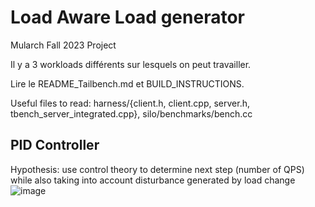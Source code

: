 # Load Aware Load generator
Mularch Fall 2023 Project


Il y a 3 workloads différents sur lesquels on peut travailler.

Lire le README_Tailbench.md et BUILD_INSTRUCTIONS.


Useful files to read: harness/{client.h, client.cpp, server.h, tbench_server_integrated.cpp}, silo/benchmarks/bench.cc

## PID Controller
Hypothesis: use control theory to determine next step (number of QPS) while also taking into account disturbance generated by load change
![image](https://github.com/emilio-gambino/loadBoiz/assets/79574807/577e4db9-7b93-4897-8892-a0cc49bfcaf9)
